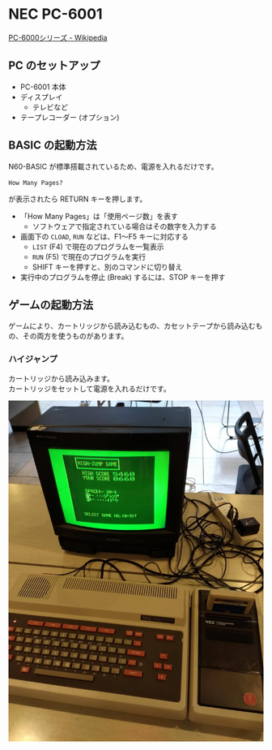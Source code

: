 # NEC PC-6001
[PC-6000シリーズ - Wikipedia](https://ja.wikipedia.org/wiki/PC-6000%E3%82%B7%E3%83%AA%E3%83%BC%E3%82%BA)

## PC のセットアップ
- PC-6001 本体
- ディスプレイ
  - テレビなど
- テープレコーダー (オプション)

## BASIC の起動方法
N60-BASIC が標準搭載されているため、電源を入れるだけです。

```
How Many Pages?
```

が表示されたら RETURN キーを押します。

- 「How Many Pages」は「使用ページ数」を表す
  - ソフトウェアで指定されている場合はその数字を入力する
- 画面下の `CLOAD`, `RUN` などは、F1～F5 キーに対応する
  - `LIST` (F4) で現在のプログラムを一覧表示
  - `RUN` (F5) で現在のプログラムを実行
  - SHIFT キーを押すと、別のコマンドに切り替え
- 実行中のプログラムを停止 (Break) するには、STOP キーを押す

## ゲームの起動方法
ゲームにより、カートリッジから読み込むもの、カセットテープから読み込むもの、その両方を使うものがあります。

### ハイジャンプ
カートリッジから読み込みます。  
カートリッジをセットして電源を入れるだけです。

![](../images/PC-6001-HighJump.jpg)
